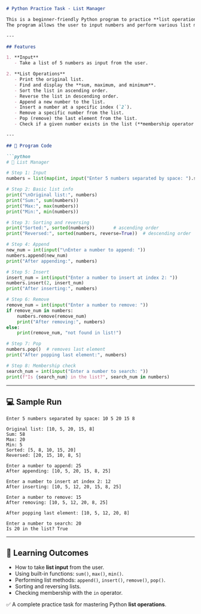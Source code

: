 ````markdown
# Python Practice Task - List Manager

This is a beginner-friendly Python program to practice **list operations**.  
The program allows the user to input numbers and perform various list manipulations.

---

## Features

1. **Input**
   - Take a list of 5 numbers as input from the user.

2. **List Operations**
   - Print the original list.
   - Find and display the **sum, maximum, and minimum**.
   - Sort the list in ascending order.
   - Reverse the list in descending order.
   - Append a new number to the list.
   - Insert a number at a specific index (`2`).
   - Remove a specific number from the list.
   - Pop (remove) the last element from the list.
   - Check if a given number exists in the list (**membership operator `in`**).

---

## 📝 Program Code

```python
# 🐍 List Manager

# Step 1: Input
numbers = list(map(int, input("Enter 5 numbers separated by space: ").split()))

# Step 2: Basic list info
print("\nOriginal list:", numbers)
print("Sum:", sum(numbers))
print("Max:", max(numbers))
print("Min:", min(numbers))

# Step 3: Sorting and reversing
print("Sorted:", sorted(numbers))       # ascending order
print("Reversed:", sorted(numbers, reverse=True))  # descending order

# Step 4: Append
new_num = int(input("\nEnter a number to append: "))
numbers.append(new_num)
print("After appending:", numbers)

# Step 5: Insert
insert_num = int(input("Enter a number to insert at index 2: "))
numbers.insert(2, insert_num)
print("After inserting:", numbers)

# Step 6: Remove
remove_num = int(input("Enter a number to remove: "))
if remove_num in numbers:
    numbers.remove(remove_num)
    print("After removing:", numbers)
else:
    print(remove_num, "not found in list!")

# Step 7: Pop
numbers.pop()  # removes last element
print("After popping last element:", numbers)

# Step 8: Membership check
search_num = int(input("Enter a number to search: "))
print(f"Is {search_num} in the list?", search_num in numbers)
````

---

## 💻 Sample Run

```
Enter 5 numbers separated by space: 10 5 20 15 8

Original list: [10, 5, 20, 15, 8]
Sum: 58
Max: 20
Min: 5
Sorted: [5, 8, 10, 15, 20]
Reversed: [20, 15, 10, 8, 5]

Enter a number to append: 25
After appending: [10, 5, 20, 15, 8, 25]

Enter a number to insert at index 2: 12
After inserting: [10, 5, 12, 20, 15, 8, 25]

Enter a number to remove: 15
After removing: [10, 5, 12, 20, 8, 25]

After popping last element: [10, 5, 12, 20, 8]

Enter a number to search: 20
Is 20 in the list? True
```

---

## 🎯 Learning Outcomes

* How to take **list input** from the user.
* Using built-in functions: `sum()`, `max()`, `min()`.
* Performing list methods: `append()`, `insert()`, `remove()`, `pop()`.
* Sorting and reversing lists.
* Checking membership with the `in` operator.

✅ A complete practice task for mastering Python **list operations**.


